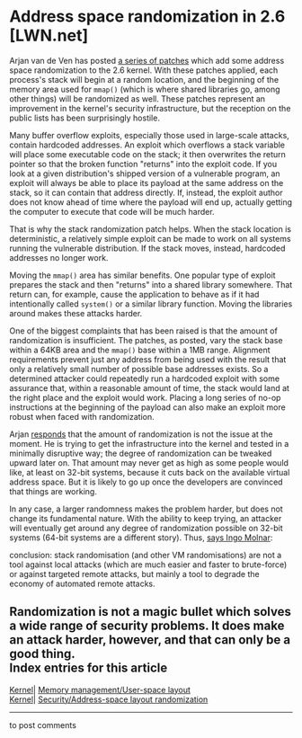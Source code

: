 # Address space randomization in 2.6 [LWN.net]

Arjan van de Ven has posted [a series of patches](/Articles/120966/) which add some address space randomization to the 2.6 kernel. With these patches applied, each process's stack will begin at a random location, and the beginning of the memory area used for `mmap()` (which is where shared libraries go, among other things) will be randomized as well. These patches represent an improvement in the kernel's security infrastructure, but the reception on the public lists has been surprisingly hostile. 

Many buffer overflow exploits, especially those used in large-scale attacks, contain hardcoded addresses. An exploit which overflows a stack variable will place some executable code on the stack; it then overwrites the return pointer so that the broken function "returns" into the exploit code. If you look at a given distribution's shipped version of a vulnerable program, an exploit will always be able to place its payload at the same address on the stack, so it can contain that address directly. If, instead, the exploit author does not know ahead of time where the payload will end up, actually getting the computer to execute that code will be much harder. 

That is why the stack randomization patch helps. When the stack location is deterministic, a relatively simple exploit can be made to work on all systems running the vulnerable distribution. If the stack moves, instead, hardcoded addresses no longer work. 

Moving the `mmap()` area has similar benefits. One popular type of exploit prepares the stack and then "returns" into a shared library somewhere. That return can, for example, cause the application to behave as if it had intentionally called `system()` or a similar library function. Moving the libraries around makes these attacks harder. 

One of the biggest complaints that has been raised is that the amount of randomization is insufficient. The patches, as posted, vary the stack base within a 64KB area and the `mmap()` base within a 1MB range. Alignment requirements prevent just any address from being used with the result that only a relatively small number of possible base addresses exists. So a determined attacker could repeatedly run a hardcoded exploit with some assurance that, within a reasonable amount of time, the stack would land at the right place and the exploit would work. Placing a long series of no-op instructions at the beginning of the payload can also make an exploit more robust when faced with randomization. 

Arjan [responds](/Articles/121846/) that the amount of randomization is not the issue at the moment. He is trying to get the infrastructure into the kernel and tested in a minimally disruptive way; the degree of randomization can be tweaked upward later on. That amount may never get as high as some people would like, at least on 32-bit systems, because it cuts back on the available virtual address space. But it is likely to go up once the developers are convinced that things are working. 

In any case, a larger randomness makes the problem harder, but does not change its fundamental nature. With the ability to keep trying, an attacker will eventually get around any degree of randomization possible on 32-bit systems (64-bit systems are a different story). Thus, [says Ingo Molnar](/Articles/121848/): 

conclusion: stack randomisation (and other VM randomisations) are not a tool against local attacks (which are much easier and faster to brute-force) or against targeted remote attacks, but mainly a tool to degrade the economy of automated remote attacks. 

Randomization is not a magic bullet which solves a wide range of security problems. It does make an attack harder, however, and that can only be a good thing.  
Index entries for this article  
---  
[Kernel](/Kernel/Index)| [Memory management/User-space layout](/Kernel/Index#Memory_management-User-space_layout)  
[Kernel](/Kernel/Index)| [Security/Address-space layout randomization](/Kernel/Index#Security-Address-space_layout_randomization)  
  


* * *

to post comments 
